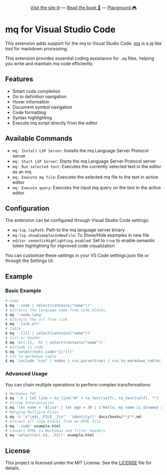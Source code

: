 <div align="center">
  <a href="https://mqlang.org">Visit the site 🌐</a>
  &mdash;
  <a href="https://mqlang.org/book">Read the book 📖</a>
  &mdash;
  <a href="https://mqlang.org/playground">Playground 🎮</a>
</div>

# mq for Visual Studio Code

This extension adds support for the mq to Visual Studio Code.
[mq](https://github.com/harehare/mq) is a jq like tool for markdown processing.

This extension provides essential coding assistance for `.mq` files, helping you write and maintain mq code efficiently.

## Features

- Smart code completion
- Go to definition navigation
- Hover information
- Document symbol navigation
- Code formatting
- Syntax highlighting
- Execute mq script directly from the editor

## Available Commands

- `mq: Install LSP Server`: Installs the mq Language Server Protocol server
- `mq: Start LSP Server`: Starts the mq Language Server Protocol server
- `mq: Run selected text`: Executes the currently selected text in the editor as an mq
- `mq: Execute mq file`: Executes the selected mq file to the text in active editor
- `mq: Execute query`: Executes the input mq query on the text in the active editor

## Configuration

The extension can be configured through Visual Studio Code settings:

- `mq-lsp.lspPath`: Path to the mq language server binary
- `mq-lsp.showExamplesInNewFile`: To Show/Hide examples in new file
- `editor.semanticHighlighting.enabled`: Set to `true` to enable semantic token highlighting for improved code visualization

You can customize these settings in your VS Code settings.json file or through the Settings UI.

## Example

### Basic Example

```sh
# code
$ mq '.code | select(contains("name"))'
# Extracts the language name from code blocks.
$ mq '.code.lang'
# Extracts the url from link.
$ mq '.link.url'
# table
$ mq '.[][] | select(contains("name"))'
# list or header
$ mq 'or(.[], .h) | select(contains("name"))'
# Exclude js code
$ mq 'select(not(.code("js")))'
# CSV to markdown table
$ mq 'include "csv" | nodes | csv_parse(true) | csv_to_markdown_table()' example.csv
```

### Advanced Usage

You can chain multiple operations to perform complex transformations:

```sh
# Markdown TOC
$ mq '.h | let link = to_link("#" + to_text(self), to_text(self), "") | let level = .h.level | if (not(is_none(level))): to_md_list(link, to_number(level))' docs/books/**/*.md
# String Interpolation
$ mq 'let name = "Alice" | let age = 30 | s"Hello, my name is ${name} and I am ${age} years old."'
# Merging Multiple Files
$ mq -S 's"\n${__FILE__}\n"' 'identity()' docs/books/**/**.md
# Extract all code blocks from an HTML file
$ mq '.code' example.html
# Convert HTML to Markdown and filter headers
$ mq 'select(or(.h1, .h2))' example.html
```

## License

This project is licensed under the MIT License. See the [LICENSE](LICENSE) file for details.
